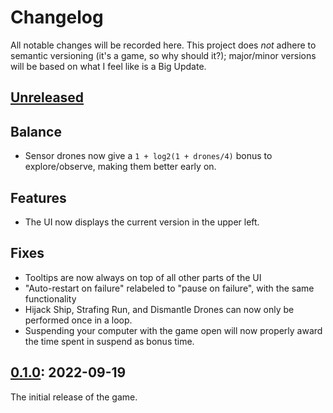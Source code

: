 # Changelog

All notable changes will be recorded here. This project does *not* adhere to semantic versioning (it's a game, so why should it?); major/minor versions will be based on what I feel like is a Big Update.

## [Unreleased]

## Balance

- Sensor drones now give a `1 + log2(1 + drones/4)` bonus to explore/observe, making them better early on.

## Features

- The UI now displays the current version in the upper left.

## Fixes

- Tooltips are now always on top of all other parts of the UI
- "Auto-restart on failure" relabeled to "pause on failure", with the same functionality
- Hijack Ship, Strafing Run, and Dismantle Drones can now only be performed once in a loop.
- Suspending your computer with the game open will now properly award the time
  spent in suspend as bonus time.

## [0.1.0]: 2022-09-19

The initial release of the game.

[Unreleased]: https://github.com/deifactor/wrtsc/compare/v0.0.1...HEAD
[0.1.0]: https://github.com/deifactor/wrtsc/releases/tag/v0.0.1
